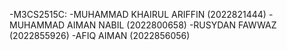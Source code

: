 -M3CS2515C:
-MUHAMMAD KHAIRUL ARIFFIN (2022821444)
-MUHAMMAD AIMAN NABIL (2022800658)
-RUSYDAN FAWWAZ (2022855926)
-AFIQ AIMAN (2022856056)
